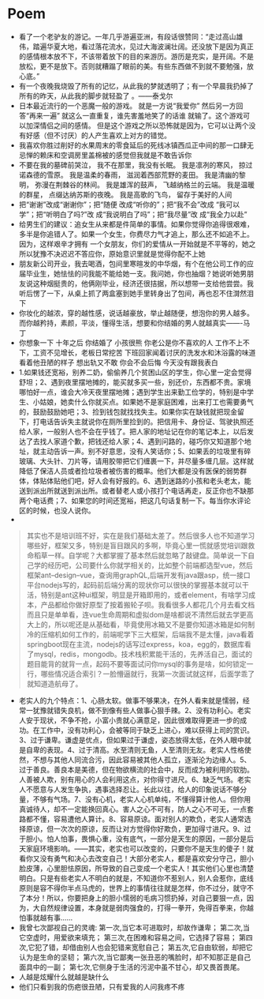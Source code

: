 # Poem

- 看了一个老驴友的游记。一年几乎游遍亚洲，有段话很赞同：“走过高山雄伟，踏遍华夏大地，看过落花流水，见过大海波澜壮阔。还没放下是因为真正的感情根本放不下，不该带着放下的目的来游历。游历是充实，是开阔。不是放松，更不是放下。否则就糟蹋了眼前的美。有些东西做不到就不要勉强，放心底。”
- 有一个夜晚我烧毁了所有的记忆，从此我的梦就透明了；有一个早晨我扔掉了所有的昨天，从此我的脚步就轻盈了 。——泰戈尔
- 日本最近流行的一个恶魔一般的游戏。 就是一方说“我爱你” 然后另一方回答“再来一遍” 就这么一直重复，谁先害羞地笑了的话谁 就输了。这个游戏可以加深情侣之间的感情。 但是这个游戏之所以恐怖就是因为，它可以让两个没有好感（但不讨厌）的人产生喜欢上对方的错觉。
- 我喜欢你胜过削好的水果周末的零食延后的死线冰镇西瓜正中间的那一口肆无忌惮的赖床和空调房里盖棉被的感觉但我就是不敢告诉你
- 不要在我的墓碑前哭泣， 我不在那里，我没有长眠。 我是凛冽的寒风， 掠过诺森德的雪原。 我是温柔的春雨， 滋润着西部荒野的麦田。 我是清幽的黎明， 弥漫在荆棘谷的林间。 我是雄浑的鼓声， 飞越纳格兰的云端。 我是温暖的群星， 点缀达纳苏斯的夜晚。 我是高歌的飞鸟， 留存于美好的人间
- 把“谢谢”改成“谢谢你”；把“随便 改成“听你的”；把“我不会”改成 “我可以学”；把“听明白了吗?”改 成“我说明白了吗”；把“我尽量”改 成“我全力以赴”
- 给男生们的建议：追女生从来都是件简单的事情。如果你觉得你追得很艰难，多半是你追错人了。如果一个女生，你费尽力气才追上，那么还不如追不上。因为，这样艰辛才拥有 一个女朋友，你们的爱情从一开始就是不平等的，她之所以犹豫不决迟迟不答应你，原始意识里就是觉得你配不上她
- 朋友新公司开业，我去喝酒，包间里寒暄发的中华烟，有个在他公司工作的应届毕业生，她怯怯的问我能不能给她一支。我问她，你也抽烟？她说听她男朋友说这种烟挺贵的，他俩刚毕业，经济还很拮据，所以想带一支给他尝尝。我听后愣了一下，从桌上抓了两盒塞到她手里转身出了包间，再也忍不住潸然泪下
- 你妆化的越浓，穿的越性感，说话越豪放，举止越随便，想泡你的男人越多。而你越矜持，素颜，平淡，懂得生活，想要和你结婚的男人就越真实——-马丁
- 你想象一下 十年之后 你结婚了 小孩很熊 你老公是你不喜欢的人 工作不上不下，工资不见增长，老板日常挖苦 下班回家闻着讨厌的洗发水和沐浴露的味道 看着他丑陋的样子 想出轨又不敢 你会不会后悔 今天没有跟我表白
- 1.如果钱还宽裕，别养二奶，偷偷养几个贫困山区的学生，你心里一定会觉得舒坦；2、遇到夜里摆地摊的，能买就多买一些，别还价，东西都不贵。家境哪怕好一点，谁会大冷天夜里摆地摊；遇到学生出来勤工俭学的，特别是中学生、小姑娘，她卖什么你就买点。如果她不是家庭困难，出来打工也需要勇气的，鼓励鼓励她吧；3、捡到钱包就找找失主。如果你实在缺钱就把现金留下，打电话告诉失主就说你在厕所里捡到的。把信用卡、身份证、驾驶执照还给人家，一般别人也不会在乎钱了。把人家的地址记在你的笔记本上，以后发达了去找人家道个歉，把钱还给人家；4、遇到问路的，碰巧你又知道那个地址，就主动告诉一声。别不好意思，没有人笑话你；5、如果丢的垃圾里有碎玻璃、大头针、刀片等，请用胶带把它们缠裹一下，并尽量多缠几层。这样就降低了保洁人员或者捡垃圾者被伤害的概率。他们大都是没有医保的弱势群体，体贴体贴他们吧，好人会有好报的。6、遇到迷路的小孩和老头老太，能送到派出所就送到派出所。或者替老人或小孩打个电话再走，反正你也不缺那两个电话费；7、如果您的时间还宽裕，把这几句话复制一下。每当你水评论区的时候，也没人说你。
- 

> 其实也不是培训班不好，实在是我们基础太差了。然后很多人也不知道学习哪些好，框架又多，特别是盲目跟风的多啊，毕竟心里一慌就感觉培训跟救命稻草一样。自学呢？大都掌握了基本然后就忽略了敲键盘。简单说一下自己学的经历吧，公司要什么你就学相关的，比如整个前端都选型vue，然后框架ant–design–vue，查询用graphQL,后端开发有java跟asp，统一接口平台nodejs写的，起码前后端分离的现状你可以很快的掌握基本就可以干活，特别是ant这种ui框架，明显是开箱即用的，或者element，有啥学习成本，产品都给你做好原型了按着搬轮子呗。我看很多人都花几个月去看文档而且只是单单看，连vue生命周期和虚拟dom是啥都说不清然后就去学更高大上的，所以呢还是从基础看，毕竟使用冰箱又不是要你知道冰箱是如何制冷的压缩机如何工作的，前端呢学下三大框架，后端我不是太懂，java看着springboot现在主流，nodejs的话写过express，koa，egg的，数据库看了mysql，redis，mongodb。技术栈积累能干活的，先养活自己，面试的题目能背的就背一点，起码不要等面试问你mysql的事务是啥，如何锁定一行，哪些情况适合索引？一脸懵逼就行，我第一次面试就这样，后面学乖了就知道造航母了。

- 老实人的九个特点：1、心肠太软。做事不够果决，在外人看来就是懦弱，经常一犹豫就错失良机，做不到像有些人做事心狠手辣。2、没有功利心。老实人安于现状，不争不抢，小富小贵就心满意足，因此很难取得更进一步的成功。在工作中，没有功利心，会被等同于缺乏上进心，难以获得上司的赏识。3、过于谦卑。谦虚是优点，但如果过于谦虚，姿态放得太低，在外人眼中就是自卑的表现。4、过于清高。水至清则无鱼，人至清则无友。老实人性格使然，不想与其他人同流合污，因此容易被其他人孤立，逐渐沦为边缘人。5、过于善良。善良本是美德，但在物欲横流的社会中，反而成为被利用的软肋。人善被人欺，别有用心的人会利用这点，对你得寸进尺。6、缺乏气场。老实人不愿意与人发生争执，遇事选择忍让。长此以往，给人的印象说话不够分量，不够有气场。7、没有心机，老实人心机单纯，不懂得算计他人。但你用真诚待人，却不一定能换回真心。害人之心不可有，防人之心不可无，一点套路都不懂，容易遭他人算计。8、容易原谅。面对别人的欺负，老实人通常选择原谅，但一次次的原谅，反而让对方觉得你好欺负，更加得寸进尺。9、过于胆小。怕人怕事，畏惧心重，没有底气，一部分是天生的原因，一部分是后天家庭环境影响。——其实，老实也可以改变的，只要你不是天生的傻子！就看你又没有勇气和决心去改变自己！大部分老实人，都是喜欢安分守己，胆小脸皮薄，心里胆怯原因，所导致的自己变成一个老实人！其实他们心里也清楚明白。只是有些老实人不明白的就是，不知道你不惹别人，别人会惹你，底线原则是容不得你半点马虎的，世界上的事情往往就是怎样，你不过分，就守不了本分！所以，你要把身上的胆小懦弱的毛病习惯扔掉，对自己要狠一点，因为，大自然规律设置，本身就是弱肉强食的，打得一拳开，免得百拳来，你越怕事就越有事……
- 我曾七次鄙视自己的灵魂:
第一次,当它本可进取时，却故作谦卑；
第二次,当它空虚时，用爱欲来填充；
第三次,在困难和容易之间，它选择了容易；
第四次,它犯了错，却借由别人也会犯错来宽慰自己；
第五次,它自由软弱，却把它认为是生命的坚韧；
第六次,当它鄙夷一张丑恶的嘴脸时，却不知那正是自己面具中的一副；
第七次,它侧身于生活的污泥中虽不甘心，却又畏首畏尾。
- 人越是炫耀什么就越是缺什么
- 他们只看到我的伤疤很丑陋，只有爱我的人问我疼不疼
